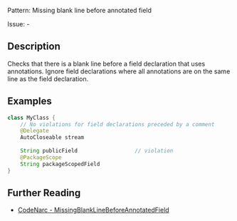 Pattern: Missing blank line before annotated field

Issue: -

## Description

Checks that there is a blank line before a field declaration that uses annotations. Ignore field declarations where all annotations are on the same line as the field declaration.

## Examples

```java
class MyClass {
	// No violations for field declarations preceded by a comment
	@Delegate
	AutoCloseable stream
	
	String publicField                  // violation
	@PackageScope
	String packageScopedField
}
```

## Further Reading

* [CodeNarc - MissingBlankLineBeforeAnnotatedField](https://codenarc.org/codenarc-rules-formatting.html#missingblanklinebeforeannotatedfield-rule)